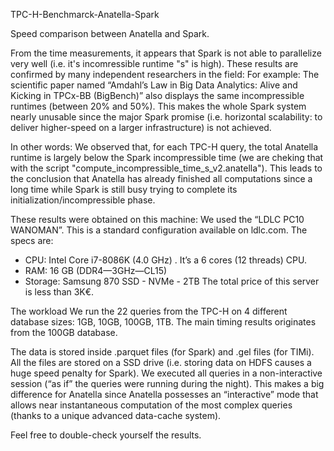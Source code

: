 TPC-H-Benchmarck-Anatella-Spark

Speed comparison between Anatella and Spark.

From the time measurements, it appears that Spark is not able to parallelize very well (i.e. it's incomressible runtime "s" is high). These results are confirmed by many independent researchers in the field: For example: The scientific paper named “Amdahl’s Law in Big Data Analytics: Alive and Kicking in TPCx-BB (BigBench)” also displays the same incompressible runtimes (between 20% and 50%). This makes the whole Spark system nearly unusable since the major Spark promise (i.e. horizontal scalability: to deliver higher-speed on a larger infrastructure) is not achieved.

In other words: We observed that, for each TPC-H query, the total Anatella runtime is largely below the Spark incompressible time (we are cheking that with the script "compute_incompressible_time_s_v2.anatella"). This leads to the conclusion that Anatella has already finished all computations since a long time while Spark is still busy trying to complete its initialization/incompressible phase. 

These results were obtained on this machine: We used the “LDLC PC10 WANOMAN”. 
This is a standard configuration available on ldlc.com. The specs are:
* CPU: Intel Core i7-8086K (4.0 GHz) . It’s a 6 cores (12 threads) CPU.
* RAM: 16 GB (DDR4—3GHz—CL15)
* Storage: Samsung 870 SSD - NVMe - 2TB
The total price of this server is less than 3K€. 

The workload
We run the 22 queries from the TPC-H on 4 different database sizes: 1GB, 10GB, 100GB, 1TB.
The main timing results originates from the 100GB database.

The data is stored inside .parquet files (for Spark) and .gel files (for TIMi). All the files are stored on a SSD drive (i.e. storing data on HDFS causes a huge speed penalty for Spark). We executed all queries in a non-interactive session (“as if” the queries were running during the night). This makes a big difference for Anatella since Anatella possesses an “interactive” mode that allows near instantaneous computation of the most complex queries (thanks to a unique advanced data-cache system).

Feel free to double-check yourself the results.

